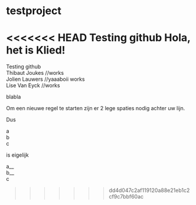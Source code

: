 # testproject
<<<<<<< HEAD
Testing github
Hola, het is Klied!
=======
Testing github  
Thibaut Joukes //works  
Jolien Lauwers //yaaaboii works  
Lise Van Eyck //works
  
  blabla
  
Om een nieuwe regel te starten zijn er 2 lege spaties nodig achter uw lijn.  

Dus  

a  
b  
c  

is eigelijk  

a__  
b__  
c
>>>>>>> dd4d047c2af119120a88e21eb1c2cf9c7bbf60ac
